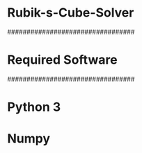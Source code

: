 # Rubik-s-Cube-Solver



#################################
#       Required Software       #
#################################

# Python 3
#       Numpy
